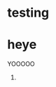 # testing
<!DOCTYPE html>
<html>
  <head>
    <title>Demonstration</title>
  </head>
  <body>
    <h1>heye</h2>
    <p>YOOOOO</p>
    <ol>
  <li>
   </body>
   </html>

